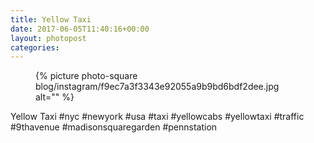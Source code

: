 ```yaml
---
title: Yellow Taxi
date: 2017-06-05T11:40:16+00:00
layout: photopost
categories:
---
```


<figure class="photo photo--square">
  {% picture photo-square blog/instagram/f9ec7a3f3343e92055a9b9bd6bdf2dee.jpg alt="" %}
</figure>

Yellow Taxi
#nyc #newyork #usa #taxi #yellowcabs #yellowtaxi #traffic #9thavenue #madisonsquaregarden #pennstation
